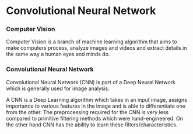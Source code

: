 # Convolutional Neural Network

### Computer Vision

Computer Vision is a branch of machine learning algorithm that aims to make computers process, analyze images and videos and extract details in the same way a human eyes and minds do.  


### Convolutional Neural Network

Convolutional Neural Network \(CNN\) is part of a Deep Neural Network which is generally used for image analysis.   


A CNN is a Deep Learning algorithm which takes in an input image, assigns importance to various features in the image and is able to differentiate one from the other. The preprocessing required for the CNN is very less compared to primitive filtering methods which were hand-engineered. On the other hand CNN has the ability to learn these filters/characteristics.  


